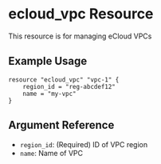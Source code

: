 # ecloud_vpc Resource

This resource is for managing eCloud VPCs

## Example Usage

```hcl
resource "ecloud_vpc" "vpc-1" {
    region_id = "reg-abcdef12"
    name = "my-vpc"
}
```

## Argument Reference

- `region_id`: (Required) ID of VPC region
- `name`: Name of VPC
